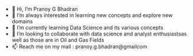 - 👋 Hi, I’m Pranoy G Bhadran
- 👀 I’m always interested in learning new concepts and explore new domains
- 🌱 I’m currently learning Data Science and its various concepts
- 💞️ I’m looking to collaborate with data science and analyst enthusiastsas well as those are in Oil and Gas Fields
- 📫 Reach me on my mail : pranoy.g.bhadran@gmailcom

<!---
bhadranp/bhadranp is a ✨ special ✨ repository because its `README.md` (this file) appears on your GitHub profile.
You can click the Preview link to take a look at your changes.
--->

